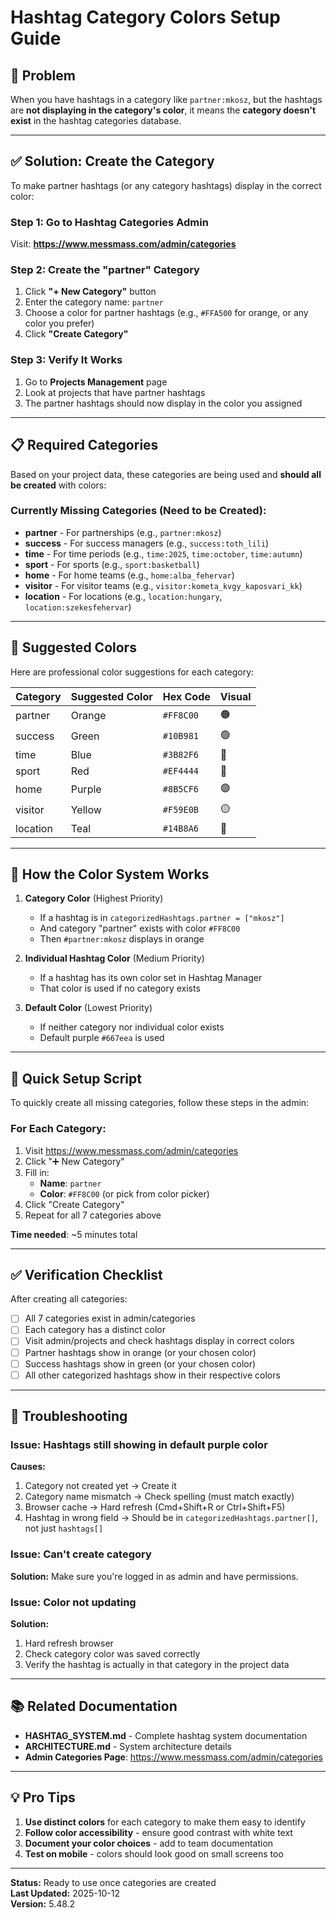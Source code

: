 # Hashtag Category Colors Setup Guide

## 🎨 Problem

When you have hashtags in a category like `partner:mkosz`, but the hashtags are **not displaying in the category's color**, it means the **category doesn't exist** in the hashtag categories database.

---

## ✅ Solution: Create the Category

To make partner hashtags (or any category hashtags) display in the correct color:

### Step 1: Go to Hashtag Categories Admin

Visit: **https://www.messmass.com/admin/categories**

### Step 2: Create the "partner" Category

1. Click **"+ New Category"** button
2. Enter the category name: `partner`
3. Choose a color for partner hashtags (e.g., `#FFA500` for orange, or any color you prefer)
4. Click **"Create Category"**

### Step 3: Verify It Works

1. Go to **Projects Management** page
2. Look at projects that have partner hashtags
3. The partner hashtags should now display in the color you assigned

---

## 📋 Required Categories

Based on your project data, these categories are being used and **should all be created** with colors:

### Currently Missing Categories (Need to be Created):

- **partner** - For partnerships (e.g., `partner:mkosz`)
- **success** - For success managers (e.g., `success:toth_lili`)  
- **time** - For time periods (e.g., `time:2025`, `time:october`, `time:autumn`)
- **sport** - For sports (e.g., `sport:basketball`)
- **home** - For home teams (e.g., `home:alba_fehervar`)
- **visitor** - For visitor teams (e.g., `visitor:kometa_kvgy_kaposvari_kk`)
- **location** - For locations (e.g., `location:hungary`, `location:szekesfehervar`)

---

## 🎨 Suggested Colors

Here are professional color suggestions for each category:

| Category | Suggested Color | Hex Code | Visual |
|----------|----------------|----------|--------|
| partner | Orange | `#FF8C00` | 🟠 |
| success | Green | `#10B981` | 🟢 |
| time | Blue | `#3B82F6` | 🔵 |
| sport | Red | `#EF4444` | 🔴 |
| home | Purple | `#8B5CF6` | 🟣 |
| visitor | Yellow | `#F59E0B` | 🟡 |
| location | Teal | `#14B8A6` | 🩵 |

---

## 🔧 How the Color System Works

1. **Category Color** (Highest Priority)
   - If a hashtag is in `categorizedHashtags.partner = ["mkosz"]`
   - And category "partner" exists with color `#FF8C00`
   - Then `#partner:mkosz` displays in orange

2. **Individual Hashtag Color** (Medium Priority)
   - If a hashtag has its own color set in Hashtag Manager
   - That color is used if no category exists

3. **Default Color** (Lowest Priority)
   - If neither category nor individual color exists
   - Default purple `#667eea` is used

---

## 🚀 Quick Setup Script

To quickly create all missing categories, follow these steps in the admin:

### For Each Category:

1. Visit https://www.messmass.com/admin/categories
2. Click "➕ New Category"
3. Fill in:
   - **Name**: `partner`
   - **Color**: `#FF8C00` (or pick from color picker)
4. Click "Create Category"
5. Repeat for all 7 categories above

**Time needed**: ~5 minutes total

---

## ✅ Verification Checklist

After creating all categories:

- [ ] All 7 categories exist in admin/categories
- [ ] Each category has a distinct color
- [ ] Visit admin/projects and check hashtags display in correct colors
- [ ] Partner hashtags show in orange (or your chosen color)
- [ ] Success hashtags show in green (or your chosen color)
- [ ] All other categorized hashtags show in their respective colors

---

## 🐛 Troubleshooting

### Issue: Hashtags still showing in default purple color

**Causes:**
1. Category not created yet → Create it
2. Category name mismatch → Check spelling (must match exactly)
3. Browser cache → Hard refresh (Cmd+Shift+R or Ctrl+Shift+F5)
4. Hashtag in wrong field → Should be in `categorizedHashtags.partner[]`, not just `hashtags[]`

### Issue: Can't create category

**Solution:** Make sure you're logged in as admin and have permissions.

### Issue: Color not updating

**Solution:** 
1. Hard refresh browser
2. Check category color was saved correctly
3. Verify the hashtag is actually in that category in the project data

---

## 📚 Related Documentation

- **HASHTAG_SYSTEM.md** - Complete hashtag system documentation
- **ARCHITECTURE.md** - System architecture details
- **Admin Categories Page**: https://www.messmass.com/admin/categories

---

## 💡 Pro Tips

1. **Use distinct colors** for each category to make them easy to identify
2. **Follow color accessibility** - ensure good contrast with white text
3. **Document your color choices** - add to team documentation
4. **Test on mobile** - colors should look good on small screens too

---

**Status:** Ready to use once categories are created  
**Last Updated:** 2025-10-12  
**Version:** 5.48.2
